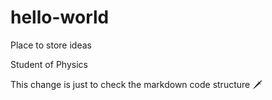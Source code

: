 # hello-world
Place to store ideas

Student of Physics

This change is just to check the markdown code structure 🗡️
